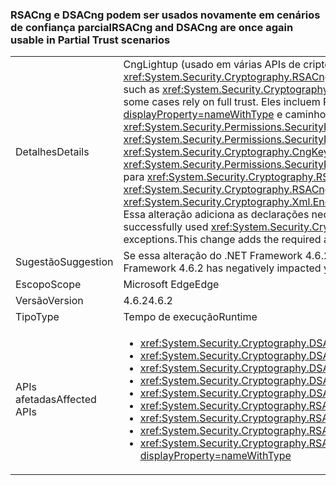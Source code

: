 ### <a name="rsacng-and-dsacng-are-once-again-usable-in-partial-trust-scenarios"></a><span data-ttu-id="ffbcb-101">RSACng e DSACng podem ser usados novamente em cenários de confiança parcial</span><span class="sxs-lookup"><span data-stu-id="ffbcb-101">RSACng and DSACng are once again usable in Partial Trust scenarios</span></span>

|   |   |
|---|---|
|<span data-ttu-id="ffbcb-102">Detalhes</span><span class="sxs-lookup"><span data-stu-id="ffbcb-102">Details</span></span>|<span data-ttu-id="ffbcb-103">CngLightup (usado em várias APIs de criptografia de nível mais elevado, como <xref:System.Security.Cryptography.Xml.EncryptedXml?displayProperty=nameWithType>) e <xref:System.Security.Cryptography.RSACng?displayProperty=nameWithType>, em alguns casos, dependem da confiança total.</span><span class="sxs-lookup"><span data-stu-id="ffbcb-103">CngLightup (used in several higher-level crypto apis, such as <xref:System.Security.Cryptography.Xml.EncryptedXml?displayProperty=nameWithType>) and <xref:System.Security.Cryptography.RSACng?displayProperty=nameWithType> in some cases rely on full trust.</span></span> <span data-ttu-id="ffbcb-104">Eles incluem P/Invokes sem declarar permissões de <xref:System.Security.Permissions.SecurityPermissionFlag.UnmanagedCode?displayProperty=nameWithType> e caminhos de código em que <xref:System.Security.Cryptography.CngKey?displayProperty=nameWithType> tem demandas de permissão de <xref:System.Security.Permissions.SecurityPermissionFlag.UnmanagedCode?displayProperty=nameWithType>.</span><span class="sxs-lookup"><span data-stu-id="ffbcb-104">These include P/Invokes without asserting <xref:System.Security.Permissions.SecurityPermissionFlag.UnmanagedCode?displayProperty=nameWithType> permissions, and code paths where <xref:System.Security.Cryptography.CngKey?displayProperty=nameWithType> has permission demands for <xref:System.Security.Permissions.SecurityPermissionFlag.UnmanagedCode?displayProperty=nameWithType>.</span></span> <span data-ttu-id="ffbcb-105">A partir do .NET Framework 4.6.2, CngLightup foi usado para mudar para <xref:System.Security.Cryptography.RSACng?displayProperty=nameWithType> sempre que possível.</span><span class="sxs-lookup"><span data-stu-id="ffbcb-105">Starting with the .NET Framework 4.6.2, CngLightup was used to switch to <xref:System.Security.Cryptography.RSACng?displayProperty=nameWithType> wherever possible.</span></span> <span data-ttu-id="ffbcb-106">Como resultado, aplicativos de confiança parcial que usavam <xref:System.Security.Cryptography.Xml.EncryptedXml?displayProperty=nameWithType> com êxito começaram a falhar e a lançar exceções <xref:System.Security.SecurityException>. Essa alteração adiciona as declarações necessárias para que todas as funções que usam CngLightup tenham as permissões necessárias.</span><span class="sxs-lookup"><span data-stu-id="ffbcb-106">As a result, partial trust apps that successfully used <xref:System.Security.Cryptography.Xml.EncryptedXml?displayProperty=nameWithType> began to fail and throw <xref:System.Security.SecurityException> exceptions.This change adds the required asserts so that all functions using CngLightup have the required permissions.</span></span>|
|<span data-ttu-id="ffbcb-107">Sugestão</span><span class="sxs-lookup"><span data-stu-id="ffbcb-107">Suggestion</span></span>|<span data-ttu-id="ffbcb-108">Se essa alteração do .NET Framework 4.6.2 tiver afetado seus aplicativos de confiança parcial de forma negativa, atualize para o .NET Framework 4.7.1.</span><span class="sxs-lookup"><span data-stu-id="ffbcb-108">If this change in the .NET Framework 4.6.2 has negatively impacted your partial trust apps, upgrade to the .NET Framework 4.7.1.</span></span>|
|<span data-ttu-id="ffbcb-109">Escopo</span><span class="sxs-lookup"><span data-stu-id="ffbcb-109">Scope</span></span>|<span data-ttu-id="ffbcb-110">Microsoft Edge</span><span class="sxs-lookup"><span data-stu-id="ffbcb-110">Edge</span></span>|
|<span data-ttu-id="ffbcb-111">Versão</span><span class="sxs-lookup"><span data-stu-id="ffbcb-111">Version</span></span>|<span data-ttu-id="ffbcb-112">4.6.2</span><span class="sxs-lookup"><span data-stu-id="ffbcb-112">4.6.2</span></span>|
|<span data-ttu-id="ffbcb-113">Tipo</span><span class="sxs-lookup"><span data-stu-id="ffbcb-113">Type</span></span>|<span data-ttu-id="ffbcb-114">Tempo de execução</span><span class="sxs-lookup"><span data-stu-id="ffbcb-114">Runtime</span></span>|
|<span data-ttu-id="ffbcb-115">APIs afetadas</span><span class="sxs-lookup"><span data-stu-id="ffbcb-115">Affected APIs</span></span>|<ul><li><xref:System.Security.Cryptography.DSACng.%23ctor(System.Security.Cryptography.CngKey)?displayProperty=nameWithType></li><li><xref:System.Security.Cryptography.DSACng.Key?displayProperty=nameWithType></li><li><xref:System.Security.Cryptography.DSACng.LegalKeySizes?displayProperty=nameWithType></li><li><xref:System.Security.Cryptography.DSACng.CreateSignature(System.Byte[])?displayProperty=nameWithType></li><li><xref:System.Security.Cryptography.DSACng.VerifySignature(System.Byte[],System.Byte[])?displayProperty=nameWithType></li><li><xref:System.Security.Cryptography.RSACng.%23ctor(System.Security.Cryptography.CngKey)?displayProperty=nameWithType></li><li><xref:System.Security.Cryptography.RSACng.Key?displayProperty=nameWithType></li><li><xref:System.Security.Cryptography.RSACng.Decrypt(System.Byte[],System.Security.Cryptography.RSAEncryptionPadding)?displayProperty=nameWithType></li><li><xref:System.Security.Cryptography.RSACng.SignHash(System.Byte[],System.Security.Cryptography.HashAlgorithmName,System.Security.Cryptography.RSASignaturePadding)?displayProperty=nameWithType></li></ul>|

